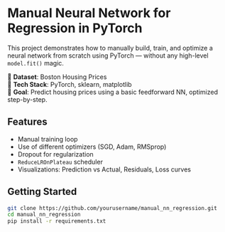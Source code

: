 # Manual Neural Network for Regression in PyTorch

This project demonstrates how to manually build, train, and optimize a neural network from scratch using PyTorch — without any high-level `model.fit()` magic.

📌 **Dataset**: Boston Housing Prices  
🔧 **Tech Stack**: PyTorch, sklearn, matplotlib  
🎯 **Goal**: Predict housing prices using a basic feedforward NN, optimized step-by-step.

## Features
- Manual training loop
- Use of different optimizers (SGD, Adam, RMSprop)
- Dropout for regularization
- `ReduceLROnPlateau` scheduler
- Visualizations: Prediction vs Actual, Residuals, Loss curves

## Getting Started

```bash
git clone https://github.com/yourusername/manual_nn_regression.git
cd manual_nn_regression
pip install -r requirements.txt
